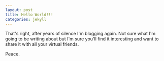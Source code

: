 ```yaml
---
layout: post
title: Hello World!!!
categories: jekyll
---
```


That's right, after years of silence I'm blogging again. Not sure what I'm going to be writing about but I'm sure you'll find it interesting and want to share it with all your virtual friends.

Peace.
